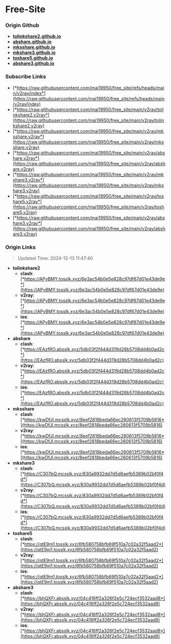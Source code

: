 # Free-Site

### Origin Github

- [**tolinkshare2.github.io**](https://github.com/tolinkshare2/tolinkshare2.github.io)
- [**abshare.github.io**](https://github.com/abshare/abshare.github.io)
- [**mksshare.github.io**](https://github.com/mksshare/mksshare.github.io)
- [**mkshare3.github.io**](https://github.com/mkshare3/mkshare3.github.io)
- [**toshare5.github.io**](https://github.com/toshare5/toshare5.github.io)
- [**abshare3.github.io**](https://github.com/abshare3/abshare3.github.io)

### Subscribe Links

- [*https://raw.githubusercontent.com/mai19950/free_site/refs/heads/main/v2ray/index*](https://raw.githubusercontent.com/mai19950/free_site/refs/heads/main/v2ray/index)
- [*https://raw.githubusercontent.com/mai19950/free_site/main/v2ray/tolinkshare2.v2ray*](https://raw.githubusercontent.com/mai19950/free_site/main/v2ray/tolinkshare2.v2ray)
- [*https://raw.githubusercontent.com/mai19950/free_site/main/v2ray/mksshare.v2ray*](https://raw.githubusercontent.com/mai19950/free_site/main/v2ray/mksshare.v2ray)
- [*https://raw.githubusercontent.com/mai19950/free_site/main/v2ray/abshare.v2ray*](https://raw.githubusercontent.com/mai19950/free_site/main/v2ray/abshare.v2ray)
- [*https://raw.githubusercontent.com/mai19950/free_site/main/v2ray/mkshare3.v2ray*](https://raw.githubusercontent.com/mai19950/free_site/main/v2ray/mkshare3.v2ray)
- [*https://raw.githubusercontent.com/mai19950/free_site/main/v2ray/toshare5.v2ray*](https://raw.githubusercontent.com/mai19950/free_site/main/v2ray/toshare5.v2ray)
- [*https://raw.githubusercontent.com/mai19950/free_site/main/v2ray/abshare3.v2ray*](https://raw.githubusercontent.com/mai19950/free_site/main/v2ray/abshare3.v2ray)

### Origin Links

> Updated Time: 2024-12-13 11:47:40

- **tolinkshare2**
  - **clash**: [*https://APyBMY.tosslk.xyz/6e3ac54b0e5e828c97df67d01e43de9e*](https://APyBMY.tosslk.xyz/6e3ac54b0e5e828c97df67d01e43de9e)
  - **v2ray**: [*https://APyBMY.tosslk.xyz/6e3ac54b0e5e828c97df67d01e43de9e*](https://APyBMY.tosslk.xyz/6e3ac54b0e5e828c97df67d01e43de9e)
  - **ios**: [*https://APyBMY.tosslk.xyz/6e3ac54b0e5e828c97df67d01e43de9e*](https://APyBMY.tosslk.xyz/6e3ac54b0e5e828c97df67d01e43de9e)
- **abshare**
  - **clash**: [*https://EAzfRO.absslk.xyz/5db03f2f444d319d28b5708dd4b0ad2c*](https://EAzfRO.absslk.xyz/5db03f2f444d319d28b5708dd4b0ad2c)
  - **v2ray**: [*https://EAzfRO.absslk.xyz/5db03f2f444d319d28b5708dd4b0ad2c*](https://EAzfRO.absslk.xyz/5db03f2f444d319d28b5708dd4b0ad2c)
  - **ios**: [*https://EAzfRO.absslk.xyz/5db03f2f444d319d28b5708dd4b0ad2c*](https://EAzfRO.absslk.xyz/5db03f2f444d319d28b5708dd4b0ad2c)
- **mksshare**
  - **clash**: [*https://kwDfJl.mcsslk.xyz/8eef2818beda66ec260613f5709b5816*](https://kwDfJl.mcsslk.xyz/8eef2818beda66ec260613f5709b5816)
  - **v2ray**: [*https://kwDfJl.mcsslk.xyz/8eef2818beda66ec260613f5709b5816*](https://kwDfJl.mcsslk.xyz/8eef2818beda66ec260613f5709b5816)
  - **ios**: [*https://kwDfJl.mcsslk.xyz/8eef2818beda66ec260613f5709b5816*](https://kwDfJl.mcsslk.xyz/8eef2818beda66ec260613f5709b5816)
- **mkshare3**
  - **clash**: [*https://C307bQ.mcsslk.xyz/830a9932dd7d5d6aefb5389b02bf0f4d*](https://C307bQ.mcsslk.xyz/830a9932dd7d5d6aefb5389b02bf0f4d)
  - **v2ray**: [*https://C307bQ.mcsslk.xyz/830a9932dd7d5d6aefb5389b02bf0f4d*](https://C307bQ.mcsslk.xyz/830a9932dd7d5d6aefb5389b02bf0f4d)
  - **ios**: [*https://C307bQ.mcsslk.xyz/830a9932dd7d5d6aefb5389b02bf0f4d*](https://C307bQ.mcsslk.xyz/830a9932dd7d5d6aefb5389b02bf0f4d)
- **toshare5**
  - **clash**: [*https://qtE9m1.tosslk.xyz/6fb580758bfb69f510a7c02a32f5aad2*](https://qtE9m1.tosslk.xyz/6fb580758bfb69f510a7c02a32f5aad2)
  - **v2ray**: [*https://qtE9m1.tosslk.xyz/6fb580758bfb69f510a7c02a32f5aad2*](https://qtE9m1.tosslk.xyz/6fb580758bfb69f510a7c02a32f5aad2)
  - **ios**: [*https://qtE9m1.tosslk.xyz/6fb580758bfb69f510a7c02a32f5aad2*](https://qtE9m1.tosslk.xyz/6fb580758bfb69f510a7c02a32f5aad2)
- **abshare3**
  - **clash**: [*https://bhQXFr.absslk.xyz/04c416ff2a326f2e5c724ecf3532aad8*](https://bhQXFr.absslk.xyz/04c416ff2a326f2e5c724ecf3532aad8)
  - **v2ray**: [*https://bhQXFr.absslk.xyz/04c416ff2a326f2e5c724ecf3532aad8*](https://bhQXFr.absslk.xyz/04c416ff2a326f2e5c724ecf3532aad8)
  - **ios**: [*https://bhQXFr.absslk.xyz/04c416ff2a326f2e5c724ecf3532aad8*](https://bhQXFr.absslk.xyz/04c416ff2a326f2e5c724ecf3532aad8)
